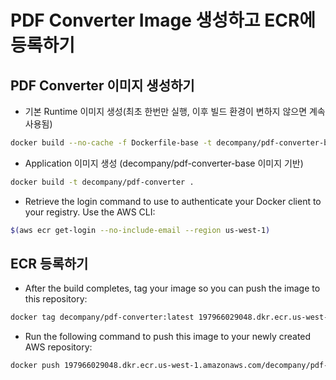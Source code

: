 PDF Converter Image 생성하고 ECR에 등록하기
====

## PDF Converter 이미지 생성하기

* 기본 Runtime 이미지 생성(최초 한번만 실행, 이후 빌드 환경이 변하지 않으면 계속 사용됨)

```bash
docker build --no-cache -f Dockerfile-base -t decompany/pdf-converter-base .
```

* Application 이미지 생성 (decompany/pdf-converter-base 이미지 기반)

```bash
docker build -t decompany/pdf-converter .
```

* Retrieve the login command to use to authenticate your Docker client to your registry.
Use the AWS CLI:

```bash
$(aws ecr get-login --no-include-email --region us-west-1)
```

## ECR 등록하기

* After the build completes, tag your image so you can push the image to this repository:
```bash
docker tag decompany/pdf-converter:latest 197966029048.dkr.ecr.us-west-1.amazonaws.com/decompany/pdf-converter:latest
```

* Run the following command to push this image to your newly created AWS repository:

```bash
docker push 197966029048.dkr.ecr.us-west-1.amazonaws.com/decompany/pdf-converter:latest
```